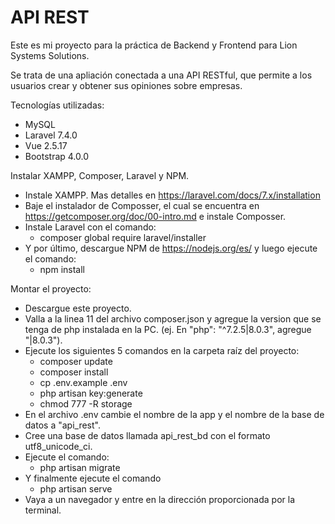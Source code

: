 # API REST

Este es mi proyecto para la práctica de Backend y Frontend para Lion Systems Solutions.

Se trata de una apliación conectada a una API RESTful, que permite a los usuarios crear y obtener sus opiniones sobre empresas.

Tecnologías utilizadas:
- MySQL
- Laravel 7.4.0
- Vue 2.5.17
- Bootstrap 4.0.0

Instalar XAMPP, Composer, Laravel y NPM.
- Instale XAMPP. Mas detalles en https://laravel.com/docs/7.x/installation
- Baje el instalador de Composser, el cual se encuentra en https://getcomposer.org/doc/00-intro.md e instale Composser.
- Instale Laravel con el comando:
    - composer global require laravel/installer
- Y por último, descargue NPM de https://nodejs.org/es/ y luego ejecute el comando:
    - npm install
    
 Montar el proyecto:
- Descargue este proyecto.
- Valla a la linea 11 del archivo composer.json y agregue la version que se tenga de php instalada en la PC. (ej. En "php": "^7.2.5|8.0.3", agregue "|8.0.3").
- Ejecute los siguientes 5 comandos en la carpeta raíz del proyecto:
    - composer update
    - composer install
    - cp .env.example .env
    - php artisan key:generate
    - chmod 777 -R  storage
- En el archivo .env cambie el nombre de la app y el nombre de la base de datos a "api_rest".
- Cree una base de datos llamada api_rest_bd con el formato utf8_unicode_ci.
- Ejecute el comando:
    - php artisan migrate
- Y finalmente ejecute el comando
    - php artisan serve
- Vaya a un navegador y entre en la dirección proporcionada por la terminal.
